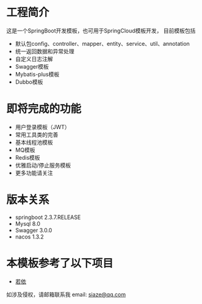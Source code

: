 # 工程简介
这是一个SpringBoot开发模板，也可用于SpringCloud模板开发， 目前模板包括


+ 默认包config、controller、mapper、entity、service、util、annotation
+ 统一返回数据和异常处理
+ 自定义日志注解
+ Swagger模板
+ Mybatis-plus模板
+ Dubbo模板


# 即将完成的功能

+ 用户登录模板（JWT）
+ 常用工具类的完善
+ 基本线程池模板
+ MQ模板
+ Redis模板
+ 优雅启动/停止服务模板
+ 更多功能请关注

# 版本关系
+ springboot 2.3.7.RELEASE
+ Mysql 8.0
+ Swagger 3.0.0
+ nacos 1.3.2


# 本模板参考了以下项目
+ [若依](https://gitee.com/y_project/RuoYi-Vue)

如涉及侵权，请邮箱联系我
email: siaze@qq.com